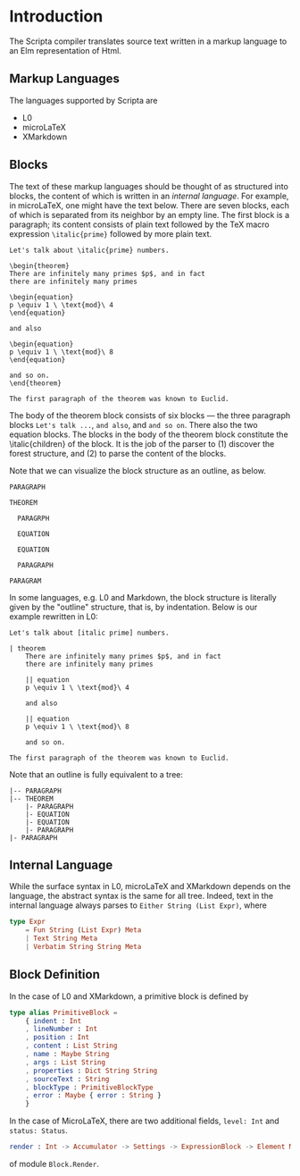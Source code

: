 # Introduction

The Scripta compiler translates source text written
in a markup language to an Elm representation of Html.



## Markup Languages

The languages supported by Scripta are

- L0
- microLaTeX
- XMarkdown

## Blocks

The text of these markup languages 
should be thought of as 
structured into blocks, the content of which 
is written in an _internal language_. 
For example, in microLaTeX, one might have the text
below.  There are seven blocks, each of which 
is separated from its neighbor by an empty line.
The first block is a paragraph; its content consists
of plain text followed by the TeX macro expression 
`\italic{prime}` followed by more plain text.

```text
Let's talk about \italic{prime} numbers.

\begin{theorem}
There are infinitely many primes $p$, and in fact
there are infinitely many primes 

\begin{equation}
p \equiv 1 \ \text{mod}\ 4
\end{equation}

and also

\begin{equation}
p \equiv 1 \ \text{mod}\ 8
\end{equation}

and so on.
\end{theorem}

The first paragraph of the theorem was known to Euclid. 
```
The body of the theorem block consists of six
blocks — the three paragraph blocks `Let's talk ...`,
`and also`, and `and so on`. There also the two
equation blocks.  The blocks in the body of the 
theorem block constitute the \italic{children} of the
block.  It is the job of the parser to (1) discover
the forest structure, and (2) to parse the content
of the blocks.  

Note that we can visualize the block structure
as an outline, as below.  

```text
PARAGRAPH

THEOREM

  PARAGRPH
  
  EQUATION
  
  EQUATION
  
  PARAGRAPH
  
PARAGRAM
```

In some languages, e.g.
L0 and Markdown, the block structure is literally
given by the "outline" structure, that is, by
indentation.  Below is our example rewritten in L0:

```text
Let's talk about [italic prime] numbers.

| theorem
    There are infinitely many primes $p$, and in fact
    there are infinitely many primes 
    
    || equation
    p \equiv 1 \ \text{mod}\ 4
    
    and also
    
    || equation
    p \equiv 1 \ \text{mod}\ 8
    
    and so on.

The first paragraph of the theorem was known to Euclid. 
```

Note that an outline is fully equivalent to a tree:

```text
|-- PARAGRAPH
|-- THEOREM
    |- PARAGRAPH
    |- EQUATION
    |- EQUATION
    |- PARAGRAPH
|- PARAGRAPH
```


## Internal Language

While the surface syntax in L0, microLaTeX and XMarkdown
depends on the language, the abstract syntax is the
same for all tree.  Indeed, text in the internal 
language always parses to `Either String (List Expr)`,
where

```elm
type Expr
    = Fun String (List Expr) Meta
    | Text String Meta
    | Verbatim String String Meta
```

## Block Definition




In the case of L0 and XMarkdown, a primitive
block is defined by

```elm
type alias PrimitiveBlock =
    { indent : Int
    , lineNumber : Int
    , position : Int
    , content : List String
    , name : Maybe String
    , args : List String
    , properties : Dict String String
    , sourceText : String
    , blockType : PrimitiveBlockType
    , error : Maybe { error : String }
    }
```

In the case of
MicroLaTeX, there are two additional fields,
`level: Int` and `status: Status`.

```elm
render : Int -> Accumulator -> Settings -> ExpressionBlock -> Element MarkupMsg
```
of module `Block.Render`.

